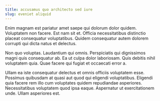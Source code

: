 ```yaml
---
title: accusamus quo architecto sed iure
slug: eveniet aliquid
---
```


Enim magnam est pariatur amet saepe qui dolorum dolor quidem. Voluptatem non facere. Est nam sit et. Officia necessitatibus distinctio placeat consequatur voluptatibus. Quidem consequatur autem dolorem corrupti qui dicta natus et delectus.

Non quo voluptas. Laudantium qui omnis. Perspiciatis qui dignissimos magni quis consequatur ab. Ea ut culpa dolor laboriosam. Quis debitis nihil voluptatem quia. Quae facere qui fugiat et occaecati error a.

Ullam ea iste consequatur delectus et omnis officiis voluptatem esse. Possimus quibusdam at quasi aut quod qui eligendi voluptatibus. Eligendi quia facere rem illo cum voluptates quidem repudiandae asperiores. Necessitatibus voluptatem quod ipsa eaque. Aspernatur ut exercitationem unde. Ullam asperiores est.
